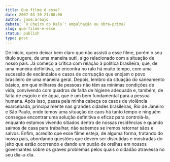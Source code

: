```yaml
---
title: Que filme é esse?
date: 2007-03-30 21:00:00
author: jose.araujo
debate: ´O Cheiro do Ralo´: empulhação ou obra-prima?
slug: que-filme-e-esse
status: publish 
type: post
---
```


De início, quero deixar bem claro que não assisti a esse filme, porém o seu título sugere, de uma maneira sutil, algo relacionado com a situação de nosso país. Já começo a crítica com relação à política brasileira, que, de uma maneira definitiva, se encontra no ralo há muito tempo, com uma sucessão de escândalos e casos de corrupção que enojam o povo brasileiro de uma maneira geral. Depois, lembro da situação do saneamento básico, em que milhares de pessoas não têm as mínimas condições de vida, convivendo com quadros de falta de higiene adequada e, também, de falta de esgoto e de água, que é um bem fundamental para a pessoa humana. Após isso, passa pela minha cabeça os casos de violência exarcebada, principalmente nas grandes cidades brasileiras, Rio de Janeiro e São Paulo, onde temos uma situação de caos há tanto tempo e ninguém consegue encontrar uma solução definitiva e eficaz para controlá-la, enquanto estamos vivendo sitiados dentro de nossas residências e quando saímos de casa para trabalhar, não sabemos se iremos retornar sãos e salvos. Enfim, acredito que esse filme esteja, de alguma forma, tratando do nosso país, abordando questões que devem ser discutidas e mostradas do jeito que estão ocorrendo e dando um puxão de orelhas em nossos governantes sobre os graves problemas pelos quais o cidadão atravessa no seu dia-a-dia.
